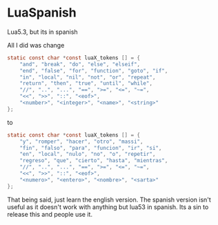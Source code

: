 # LuaSpanish
Lua5.3, but its in spanish

All I did was change


```C
static const char *const luaX_tokens [] = {
    "and", "break", "do", "else", "elseif",
    "end", "false", "for", "function", "goto", "if",
    "in", "local", "nil", "not", "or", "repeat",
    "return", "then", "true", "until", "while",
    "//", "..", "...", "==", ">=", "<=", "~=",
    "<<", ">>", "::", "<eof>",
    "<number>", "<integer>", "<name>", "<string>"
};
```

to

```C
static const char *const luaX_tokens [] = {
    "y", "romper", "hacer", "otro", "massi",
    "fin", "falso", "para", "funcion", "ir", "si",
    "en", "local", "nulo", "no", "o", "repetir",
    "regreso", "que", "cierto", "hasta", "mientras",
    "//", "..", "...", "==", ">=", "<=", "~=",
    "<<", ">>", "::", "<eof>",
    "<numero>", "<entero>", "<nombre>", "<sarta>"
};
```

That being said, just learn the english version. The spanish version isn't useful as it doesn't work with anything but lua53 in spanish. Its a sin to release this and people use it.
  

